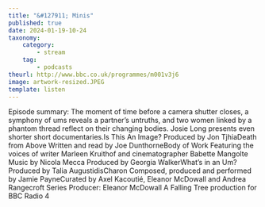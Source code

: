 ```yaml
---
title: "&#127911; Minis"
published: true
date: 2024-01-19-10-24
taxonomy:
    category:
        - stream
    tag:
        - podcasts
theurl: http://www.bbc.co.uk/programmes/m001v3j6
image: artwork-resized.JPEG
template: listen
---
```


Episode summary: The moment of time before a camera shutter closes, a symphony of ums reveals a partner&rsquo;s untruths, and two women linked by a phantom thread reflect on their changing bodies. Josie Long presents even shorter short documentaries.Is This An Image? Produced by Jon TjhiaDeath from Above Written and read by Joe DunthorneBody of Work Featuring the voices of writer Marleen Kruithof and cinematographer Babette Mangolte Music by Nicola Mecca Produced by Georgia WalkerWhat&rsquo;s in an Um? Produced by Talia AugustidisCharon Composed, produced and performed by Jamie PayneCurated by Axel Kacouti&eacute;, Eleanor McDowall and Andrea Rangecroft Series Producer: Eleanor McDowall A Falling Tree production for BBC Radio 4
